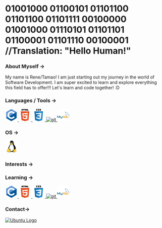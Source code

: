 # 01001000 01100101 01101100 01101100 01101111 00100000 01001000 01110101 01101101 01100001 01101110 00100001<br />//Translation: "Hello Human!"

<h3 align="left">About Myself -></h3>

My name is Rene/Tamao! I am just starting out my journey in the world of Software Development.
I am super excited to learn and explore everything this field has to offer!!!
Let's learn and code together! :D

<h3 align="left">Languages / Tools -></h3>

<p align="left">
 <a href="https://www.cprogramming.com/" target="_blank" rel="noreferrer"> <img src="https://raw.githubusercontent.com/devicons/devicon/master/icons/c/c-original.svg" alt="c" width="40" height="40"/> </a> 
<a href="https://www.w3.org/html/" target="_blank" rel="noreferrer"> <img src="https://raw.githubusercontent.com/devicons/devicon/master/icons/html5/html5-original-wordmark.svg" alt="html5" width="40" height="40"/> </a>
<a href="https://www.w3schools.com/css/" target="_blank" rel="noreferrer"> <img src="https://raw.githubusercontent.com/devicons/devicon/master/icons/css3/css3-original-wordmark.svg" alt="css3" width="40" height="40"/> </a>
<a href="https://git-scm.com/" target="_blank" rel="noreferrer"> <img src="https://www.vectorlogo.zone/logos/git-scm/git-scm-icon.svg" alt="git" width="40" height="40"/> </a>
<a href="https://www.mysql.com/" target="_blank" rel="noreferrer"> <img src="https://raw.githubusercontent.com/devicons/devicon/master/icons/mysql/mysql-original-wordmark.svg" alt="mysql" width="40" height="40"/> </a>

</p>

<h3 align="left">OS -></h3>

<p align="left"> 
<a href="https://www.linux.org/" target="_blank" rel="noreferrer"> <img src="https://raw.githubusercontent.com/devicons/devicon/master/icons/linux/linux-original.svg" alt="linux" width="40" height="40"/> </a>

</p>

<h3 align="left">Interests -></h3>

<p align="left">  </p>

<h3 align="left">Learning -></h3>

<p align="left"> 
 <a href="https://www.cprogramming.com/" target="_blank" rel="noreferrer"> <img src="https://raw.githubusercontent.com/devicons/devicon/master/icons/c/c-original.svg" alt="c" width="40" height="40"/> </a>
<a href="https://www.w3.org/html/" target="_blank" rel="noreferrer"> <img src="https://raw.githubusercontent.com/devicons/devicon/master/icons/html5/html5-original-wordmark.svg" alt="html5" width="40" height="40"/> </a>
<a href="https://www.w3schools.com/css/" target="_blank" rel="noreferrer"> <img src="https://raw.githubusercontent.com/devicons/devicon/master/icons/css3/css3-original-wordmark.svg" alt="css3" width="40" height="40"/> </a>
<a href="https://git-scm.com/" target="_blank" rel="noreferrer"> <img src="https://www.vectorlogo.zone/logos/git-scm/git-scm-icon.svg" alt="git" width="40" height="40"/> </a>
<a href="https://www.mysql.com/" target="_blank" rel="noreferrer"> <img src="https://raw.githubusercontent.com/devicons/devicon/master/icons/mysql/mysql-original-wordmark.svg" alt="mysql" width="40" height="40"/> </a>
 
 </p>

<h3 align="left">Contact-></h3>

<p align="left">  </p>

<a href="https://imgs.search.brave.com/Y9FByQvmuzTlLrVo3_TUEiqm276tAqLfKtp4jKyglxc/rs:fit:860:0:0/g:ce/aHR0cHM6Ly9pbWFn/ZS5zaW1pbGFycG5n/LmNvbS92ZXJ5LXRo/dW1ibmFpbC8yMDIx/LzA5L1VidW50dS1s/b2dvLW9uLXRyYW5z/cGFyZW50LWJhY2tn/cm91bmQtUE5HLnBu/Zw">
  <img src="https://imgs.search.brave.com/Y9FByQvmuzTlLrVo3_TUEiqm276tAqLfKtp4jKyglxc/rs:fit:860:0:0/g:ce/aHR0cHM6Ly9pbWFn/ZS5zaW1pbGFycG5n/LmNvbS92ZXJ5LXRo/dW1ibmFpbC8yMDIx/LzA5L1VidW50dS1s/b2dvLW9uLXRyYW5z/cGFyZW50LWJhY2tn/cm91bmQtUE5HLnBu/Zw" width="40" height="40" alt="Ubuntu Logo">
</a>

